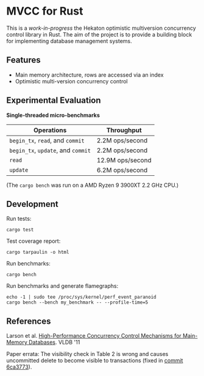 # MVCC for Rust

This is a _work-in-progress_ the Hekaton optimistic multiversion concurrency control library in Rust.
The aim of the project is to provide a building block for implementing database management systems.

## Features

* Main memory architecture, rows are accessed via an index
* Optimistic multi-version concurrency control

## Experimental Evaluation

**Single-threaded micro-benchmarks**

Operations                         | Throughput
-----------------------------------|------------
`begin_tx`, `read`, and `commit`   | 2.2M ops/second
`begin_tx`, `update`, and `commit` | 2.2M ops/second
`read`                             | 12.9M ops/second
`update`                           | 6.2M ops/second

(The `cargo bench` was run on a AMD Ryzen 9 3900XT 2.2 GHz CPU.)

## Development

Run tests:

```console
cargo test
```

Test coverage report:

```console
cargo tarpaulin -o html
```

Run benchmarks:

```console
cargo bench
```

Run benchmarks and generate flamegraphs:

```console
echo -1 | sudo tee /proc/sys/kernel/perf_event_paranoid
cargo bench --bench my_benchmark -- --profile-time=5
```

## References

Larson et al. [High-Performance Concurrency Control Mechanisms for Main-Memory Databases](https://vldb.org/pvldb/vol5/p298_per-akelarson_vldb2012.pdf). VLDB '11

Paper errata: The visibility check in Table 2 is wrong and causes uncommitted delete to become visible to transactions (fixed in [commit 6ca3773]( https://github.com/penberg/mvcc-rs/commit/6ca377320bb59b52ecc0430b9e5e422e8d61658d)).
